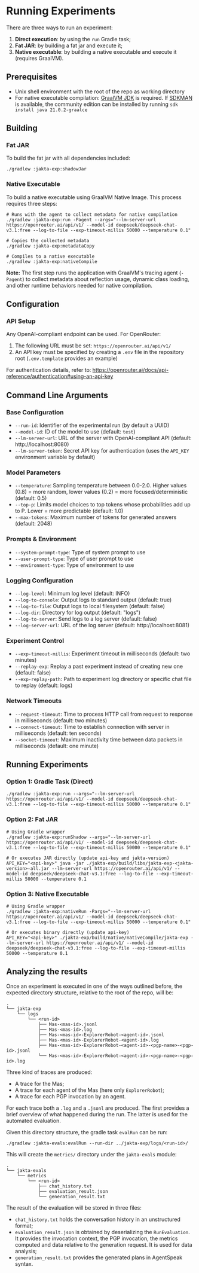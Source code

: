 # Running Experiments

There are three ways to run an experiment:
1. **Direct execution**: by using the `run` Gradle task;
2. **Fat JAR**: by building a fat jar and execute it;
3. **Native executable**: by building a native executable and execute it (requires GraalVM).

## Prerequisites

- Unix shell environment with the root of the repo as working directory
- For native executable compilation: [GraalVM JDK](https://www.graalvm.org/jdk21/docs/) is required. 
If [SDKMAN](https://sdkman.io/) is available, the community edition can be installed by running `sdk install java 21.0.2-graalce`

## Building

### Fat JAR
To build the fat jar with all dependencies included:

```shell
./gradlew :jakta-exp:shadowJar
```

### Native Executable
To build a native executable using GraalVM Native Image. This process requires three steps:

```shell
# Runs with the agent to collect metadata for native compilation
./gradlew :jakta-exp:run -Pagent --args="--lm-server-url https://openrouter.ai/api/v1/ --model-id deepseek/deepseek-chat-v3.1:free --log-to-file --exp-timeout-millis 50000 --temperature 0.1"

# Copies the collected metadata
./gradlew :jakta-exp:metadataCopy

# Compiles to a native executable
./gradlew :jakta-exp:nativeCompile
```

**Note:** The first step runs the application with GraalVM's tracing agent (`-Pagent`) to collect metadata about reflection usage, dynamic class loading, and other runtime behaviors needed for native compilation.

## Configuration

### API Setup
Any OpenAI-compliant endpoint can be used. For OpenRouter:

1. The following URL must be set: `https://openrouter.ai/api/v1/`
2. An API key must be specified by creating a `.env` file in the repository root (`.env.template` provides an example)

For authentication details, refer to: https://openrouter.ai/docs/api-reference/authentication#using-an-api-key

## Command Line Arguments

### Base Configuration
- `--run-id`: Identifier of the experimental run (by default a UUID)
- `--model-id`: ID of the model to use (default: `test`)
- `--lm-server-url`: URL of the server with OpenAI-compliant API (default: http://localhost:8080)
- `--lm-server-token`: Secret API key for authentication (uses the `API_KEY` environment variable by default)

### Model Parameters
- `--temperature`: Sampling temperature between 0.0-2.0. Higher values (0.8) = more random, lower values (0.2) = more focused/deterministic (default: 0.5)
- `--top-p`: Limits model choices to top tokens whose probabilities add up to P. Lower = more predictable (default: 1.0)
- `--max-tokens`: Maximum number of tokens for generated answers (default: 2048)

### Prompts & Environment
- `--system-prompt-type`: Type of system prompt to use
- `--user-prompt-type`: Type of user prompt to use
- `--environment-type`: Type of environment to use

### Logging Configuration
- `--log-level`: Minimum log level (default: INFO)
- `--log-to-console`: Output logs to standard output (default: true)
- `--log-to-file`: Output logs to local filesystem (default: false)
- `--log-dir`: Directory for log output (default: "logs")
- `--log-to-server`: Send logs to a log server (default: false)
- `--log-server-url`: URL of the log server (default: http://localhost:8081)

### Experiment Control
- `--exp-timeout-millis`: Experiment timeout in milliseconds (default: two minutes)
- `--replay-exp`: Replay a past experiment instead of creating new one (default: false)
- `--exp-replay-path`: Path to experiment log directory or specific chat file to replay (default: logs)

### Network Timeouts
- `--request-timeout`: Time to process HTTP call from request to response in milliseconds (default: two minutes)
- `--connect-timeout`: Time to establish connection with server in milliseconds (default: ten seconds)
- `--socket-timeout`: Maximum inactivity time between data packets in milliseconds (default: one minute)

## Running Experiments

### Option 1: Gradle Task (Direct)
```shell
./gradlew :jakta-exp:run --args="--lm-server-url https://openrouter.ai/api/v1/ --model-id deepseek/deepseek-chat-v3.1:free --log-to-file --exp-timeout-millis 50000 --temperature 0.1"
```

### Option 2: Fat JAR
```shell
# Using Gradle wrapper
./gradlew :jakta-exp:runShadow --args="--lm-server-url https://openrouter.ai/api/v1/ --model-id deepseek/deepseek-chat-v3.1:free --log-to-file --exp-timeout-millis 50000 --temperature 0.1"

# Or executes JAR directly (update api-key and jakta-version)
API_KEY="<api-key>" java -jar ./jakta-exp/build/libs/jakta-exp-<jakta-version>-all.jar --lm-server-url https://openrouter.ai/api/v1/ --model-id deepseek/deepseek-chat-v3.1:free --log-to-file --exp-timeout-millis 50000 --temperature 0.1
```

### Option 3: Native Executable
```shell
# Using Gradle wrapper
./gradlew :jakta-exp:nativeRun -Pargs="--lm-server-url https://openrouter.ai/api/v1/ --model-id deepseek/deepseek-chat-v3.1:free --log-to-file --exp-timeout-millis 50000 --temperature 0.1"

# Or executes binary directly (update api-key)
API_KEY="<api-key>" ./jakta-exp/build/native/nativeCompile/jakta-exp --lm-server-url https://openrouter.ai/api/v1/ --model-id deepseek/deepseek-chat-v3.1:free --log-to-file --exp-timeout-millis 50000 --temperature 0.1
```

## Analyzing the results

Once an experiment is executed in one of the ways outlined before, the expected directory structure, relative to the root of the repo, will be:

```shell
.
└── jakta-exp
    └── logs
        └── <run-id>
            ├── Mas-<mas-id>.jsonl
            ├── Mas-<mas-id>.log
            ├── Mas-<mas-id>-ExplorerRobot-<agent-id>.jsonl
            ├── Mas-<mas-id>-ExplorerRobot-<agent-id>.log
            ├── Mas-<mas-id>-ExplorerRobot-<agent-id>-<pgp-name>-<pgp-id>.jsonl
            └── Mas-<mas-id>-ExplorerRobot-<agent-id>-<pgp-name>-<pgp-id>.log

```

Three kind of traces are produced:
- A trace for the Mas;
- A trace for each agent of the Mas (here only `ExplorerRobot`);
- A trace for each PGP invocation by an agent.

For each trace both a `.log` and a `.jsonl` are produced. The first provides a brief overview of what happened during the run. The latter is used for the automated evaluation.

Given this directory structure, the gradle task `evalRun` can be run:

```shell
./gradlew :jakta-evals:evalRun --run-dir ../jakta-exp/logs/<run-id>/
```

This will create the `metrics/` directory under the `jakta-evals` module:

```shell
.
└── jakta-evals
    └── metrics
        └── <run-id>
            ├── chat_history.txt
            ├── evaluation_result.json
            └── generation_result.txt
 ```

The result of the evaluation will be stored in three files:

- `chat_history.txt` holds the conversation history in an unstructured format;
- `evaluation_result.json` is obtained by deserializing the `RunEvaluation`. It provides the invocation context, the PGP invocation, the metrics computed and data relative to the generation request. It is used for data analysis;
- `generation_result.txt` provides the generated plans in AgentSpeak syntax.
